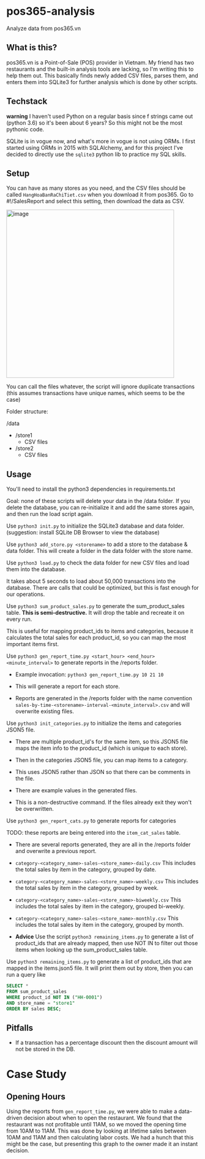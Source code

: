 # pos365-analysis

Analyze data from pos365.vn

## What is this?

pos365.vn is a Point-of-Sale (POS) provider in Vietnam. My friend has two restaurants and the built-in analysis tools
are lacking, so I'm writing this to help them out. This basically finds newly added CSV files, parses them, and enters
them into SQLite3 for further analysis which is done by other scripts.

## Techstack

**warning** I haven't used Python on a regular basis since f strings came out (python 3.6) so it's been about 6 years?
So this might not be the most pythonic code.

SQLite is in vogue now, and what's more in vogue is not using ORMs. I first started
using ORMs in 2015 with SQLAlchemy, and for this project I've decided to directly
use the `sqlite3` python lib to practice my SQL skills.

## Setup

You can have as many stores as you need, and the CSV files should be called `HangHoaBanRaChiTiet.csv` when you download it from pos365. Go to #!/SalesReport and select this setting, then download the data as CSV.

<img width="438" alt="image" src="https://github.com/JCharante/pos365-analysis/assets/13973198/41ba297d-417d-4b41-9426-619e1ee178e8">

You can call the files whatever, the script will ignore duplicate transactions (this assumes transactions have unique names, which seems to be the case)

Folder structure:

/data
  - /store1
    - CSV files
  - /store2
    - CSV files

## Usage

You'll need to install the python3 dependencies in requirements.txt

Goal: none of these scripts will delete your data in the /data folder. If you delete the database, 
you can re-initialize it and add the same stores again, and then run the load script again.

Use `python3 init.py` to initialize the SQLite3 database and data folder. (suggestion: install SQLite DB Browser to view the database)

Use `python3 add_store.py <storename>` to add a store to the database & data folder. This will create a folder in the data folder with the store name.

Use `python3 load.py` to check the data folder for new CSV files and load them into the database.

It takes about 5 seconds to load about 50,000 transactions into the database. There are
calls that could be optimized, but this is fast enough for our operations.

Use `python3 sum_product_sales.py` to generate the sum_product_sales table.
**This is semi-destructive.** It will drop the table and recreate it on every run.

This is useful for mapping product_ids to items and categories, because it calculates
the total sales for each product_id, so you can map the most important items first.

Use `python3 gen_report_time.py <start_hour> <end_hour> <minute_interval>` to generate reports in the /reports folder.

- Example invocation: `python3 gen_report_time.py 10 21 10`

- This will generate a report for each store.

- Reports are generated in the /reports folder with the name convention `sales-by-time-<storename>-interval-<minute_interval>.csv` and will overwrite existing files.

Use `python3 init_categories.py` to initialize the items and categories JSON5 file.

- There are multiple product_id's for the same item, so this JSON5 file
maps the item info to the product_id (which is unique to each store).

- Then in the categories JSON5 file, you can map items to a category.

- This uses JSON5 rather than JSON so that there can be comments in the file.

- There are example values in the generated files.

- This is a non-destructive command. If the files already exit they won't be overwritten. 

Use `python3 gen_report_cats.py` to generate reports for categories

TODO: these reports are being entered into the `item_cat_sales` table.

- There are several reports generated, they are all in the /reports folder and overwrite a previous report.

- `category-<category_name>-sales-<store_name>-daily.csv` 
This includes the total sales by item in the category, grouped by date.

- `category-<category_name>-sales-<store_name>-weekly.csv` 
This includes the total sales by item in the category, grouped by week.

- `category-<category_name>-sales-<store_name>-biweekly.csv` 
This includes the total sales by item in the category, grouped bi-weekly.

- `category-<category_name>-sales-<store_name>-monthly.csv` 
This includes the total sales by item in the category, grouped by month.

- **Advice** Use the script `python3 remaining_items.py` to generate a list of product_ids that are already mapped, 
then use NOT IN to filter out those items when looking up the sum_product_sales table.

Use `python3 remaining_items.py` to generate a list of product_ids that are
mapped in the items.json5 file. It will print them out by store,
then you can run a query like

```sql
SELECT * 
FROM sum_product_sales 
WHERE product_id NOT IN ("HH-0001") 
AND store_name = "store1"
ORDER BY sales DESC;
```


## Pitfalls

- If a transaction has a percentage discount then the discount amount will not be stored in the DB.

# Case Study

## Opening Hours

Using the reports from `gen_report_time.py`, we were able to make a data-driven decision about
when to open the restaurant. We found that the restaurant was not profitable until 11AM, so
we moved the opening time from 10AM to 11AM. This was done by looking at lifetime sales between
10AM and 11AM and then calculating labor costs. We had a hunch that this might be the case,
but presenting this graph to the owner made it an instant decision.
